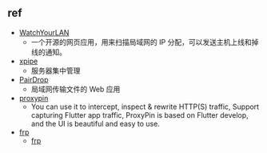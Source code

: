 

## ref
+ [WatchYourLAN](https://github.com/aceberg/WatchYourLAN)
    + 一个开源的网页应用，用来扫描局域网的 IP 分配，可以发送主机上线和掉线的通知。
+ [xpipe](https://github.com/xpipe-io/xpipe)
    + 服务器集中管理
+ [PairDrop](https://github.com/schlagmichdoch/PairDrop)
    + 局域网传输文件的 Web 应用
+ [proxypin](https://github.com/wanghongenpin/proxypin?tab=readme-ov-file)
    + You can use it to intercept, inspect & rewrite HTTP(S) traffic, Support capturing Flutter app traffic, ProxyPin is based on Flutter develop, and the UI is beautiful and easy to use.
+ [frp](https://github.com/fatedier/frp)
    + [frp](https://gofrp.org/zh-cn/docs/overview/)